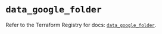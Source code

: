 # `data_google_folder`

Refer to the Terraform Registry for docs: [`data_google_folder`](https://registry.terraform.io/providers/hashicorp/google-beta/5.16.0/docs/data-sources/google_folder).
